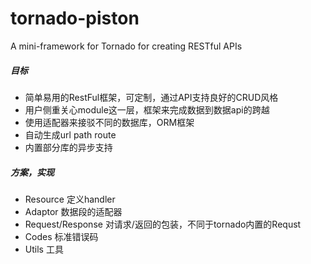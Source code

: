 # tornado-piston
A mini-framework for Tornado for creating RESTful APIs


##### 目标

- 简单易用的RestFul框架，可定制，通过API支持良好的CRUD风格
- 用户侧重关心module这一层，框架来完成数据到数据api的跨越
- 使用适配器来接驳不同的数据库，ORM框架
- 自动生成url path route
- 内置部分库的异步支持


##### 方案，实现


- Resource 定义handler
- Adaptor 数据段的适配器
- Request/Response 对请求/返回的包装，不同于tornado内置的Requst
- Codes 标准错误码
- Utils 工具
